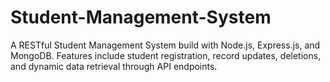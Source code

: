 # Student-Management-System
A RESTful Student Management System build with Node.js, Express.js, and MongoDB. Features include student registration, record updates, deletions, and dynamic data retrieval through API endpoints.
